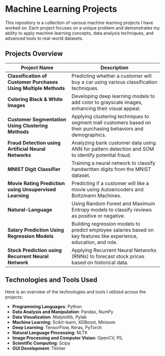 # Machine Learning Projects

This repository is a collection of various machine learning projects I have worked on. Each project focuses on a unique problem and demonstrates my ability to apply machine learning concepts, data analysis techniques, and advanced tools to real-world datasets. 

## Projects Overview

| Project Name                     | Description                                                                 |
|----------------------------------|-----------------------------------------------------------------------------|
| **Classification of Customer Purchases Using Multiple Methods**  | Predicting whether a customer will buy a car using various classification techniques.  | 
| **Coloring Black & White Images** | Developing deep learning models to add color to grayscale images, enhancing their visual appeal. |
| **Customer Segmentation Using Clustering Methods** | Applying clustering techniques to segment mall customers based on their purchasing behaviors and demographics. |
| **Fraud Detection using Artificial Neural Networks**  | Analyzing bank customer data using ANN for pattern detection and SOM to identify potential fraud. |
| **MNIST Digit Classifier**  |  Training a neural network to classify handwritten digits from the MNIST dataset. |
| **Movie Rating Prediction using Unsupervised Learning**  | Predicting if a customer will like a movie using Autoencoders and Boltzmann Machines. |
| **Natural-Language**  | Using Random Forest and Maximum Entropy models to classify reviews as positive or negative. |
| **Salary Prediction Using Regression Models** | Building regression models to predict employee salaries based on key features like experience, education, and role. |
| **Stock Prediction using Recurrent Neural Network**  | Applying Recurrent Neural Networks (RNNs) to forecast stock prices based on historical data. |

## Technologies and Tools Used

Here is an overview of the technologies and tools I utilized across the projects:

- **Programming Languages**: Python  
- **Data Analysis and Manipulation**: Pandas, NumPy  
- **Data Visualization**: Matplotlib, Pylab  
- **Machine Learning**: Scikit-learn, XGBoost, Minisom  
- **Deep Learning**: TensorFlow, Keras, PyTorch  
- **Natural Language Processing**: NLTK  
- **Image Processing and Computer Vision**: OpenCV, PIL  
- **Scientific Computing**: Scipy  
- **GUI Development**: Tkinter 
